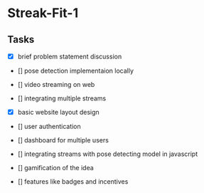 # Streak-Fit-1

## Tasks

- [x] brief problem statement discussion

- [] pose detection implementaion locally

- [] video streaming on web

- [] integrating multiple streams

- [x] basic website layout design

- [] user authentication

- [] dashboard for multiple users

- [] integrating streams with pose detecting model in javascript

- [] gamification of the idea

- [] features like badges and incentives
